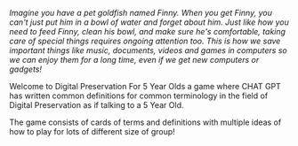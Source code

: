 *Imagine you have a pet goldfish named Finny. When you get Finny, you can't just put him in a bowl of water and forget about him. Just like how you need to feed Finny, clean his bowl, and make sure he's comfortable, taking care of special things requires ongoing attention too. This is how we save important things like music, documents, videos and games in computers so we can enjoy them for a long time, even if we get new computers or gadgets!*

Welcome to Digital Preservation For 5 Year Olds a game where CHAT GPT has written common definitions for common terminology in the field of Digital Preservation as if talking to a 5 Year Old. 

The game consists of cards of terms and definitions with multiple ideas of how to play for lots of different size of group!

